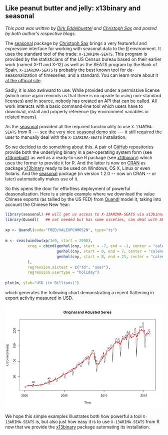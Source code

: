 
## Like peanut butter and jelly:  x13binary and seasonal

_This post was written by [Dirk Eddelbuettel](http://dirk.eddelbuettel.com) and [Christoph Sax](http://www.christophsax.com/)
and posted by both author's respective blogs._

The [seasonal](https://cloud.r-project.org/package=seasonal) package by [Christoph Sax](http://www.christophsax.com/)
brings a very featureful and expressive interface for working with seasonal data to the [R](http://www.r-project.org)
environment.  It uses the standard tool of the trade:  `X-13ARIMA-SEATS`. This program is provided by the statisticians of the
US Census bureau based on their earlier work (named X-11 and X-12) as well as the SEATS program by the Bank of
Spain. `X-13ARIMA-SEATS` is probably the best known tool for de-seasonalization of timeseries, and a standard. You can learn
more about it [at the official site](https://www.census.gov/srd/www/x13as/).

Sadly, it is also awkward to use.  While provided under a permissive license (which once again reminds us that there is
no upside to using non-standard licenses) and in source, nobody has created an API that can be called. All work
interacts with a basic command-line tool which users have to download, install and properly reference (by environment
variables or related means).

As the [seasonal](https://cloud.r-project.org/package=seasonal) provided all the required functionality to use
`X-13ARIMA-SEATS` from R --- see the very nice [seasonal demo](http://www.seasonal.website) site --- it still required
the user to manually deal with the `X-13ARIMA-SEATS` installation.

So we decided to do something about this. A pair of [GitHub](http://github.com) repositories provide both the underlying
binary in a per-operating system form (see [x13prebuilt](https://github.com/x13org/x13prebuilt)) as well as a ready-to-use R
package (see [x13binary](https://github.com/x13org/x13binary)) which uses the former to provide it for R.  And the latter is
now on [CRAN](http://cran.r-project.org) as package [x13binary](https://cloud.r-project.org/package=x13binary) ready to be
used on Windows, OS X, Linux or even Solaris.  And the [seasonal](https://cloud.r-project.org/package=seasonal) package (in
version 1.2.0 -- now on CRAN -- or later) automatically makes use of it.

So this opens the door for effortless deployment of powerful deasonalization.  Here is a simple example where we download
the value Chinese exports (as tallied by the US FED) from [Quandl](http://www.quandl.com) model it, taking into account the
Chinese New Year:

```r
library(seasonal) ## will get us access to X-13ARIMA-SEATS via x13binary
library(Quandl)   ## not needed but has some niceties, can deal with API key etc pp

xp <- Quandl(code="FRED/VALEXPCNM052N", type="ts")

m <- seas(window(xp/1e9, start = 2000),
          xreg = cbind(genhol(cny, start = -7, end = -1, center = "calendar"), 
                       genhol(cny, start = 0, end = 7, center = "calendar"), 
                       genhol(cny, start = 8, end = 21, center = "calendar")
          ),
          regression.aictest = c("td", "user"),
          regression.usertype = "holiday")

plot(m, ylab="USD (in Billions)")
```

which generates the following chart demonstrating a recent flattening in export activity measured in USD.

![Example of seasonal use with x13binary](images/ChineseExports.png)

We hope this simple examples illustrates both how powerful a tool `X-13ARIMA-SEATS` is, but also just how easy it is to use
`X-13ARIMA-SEATS` from R now that we provide the [x13binary](https://github.com/x13org/x13binary) package automating its
installation. 
